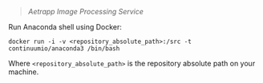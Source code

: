 > *Aetrapp Image Processing Service*


Run Anaconda shell using Docker:

    docker run -i -v <repository_absolute_path>:/src -t continuumio/anaconda3 /bin/bash

Where `<repository_absolute_path>` is the repository absolute path on your machine.